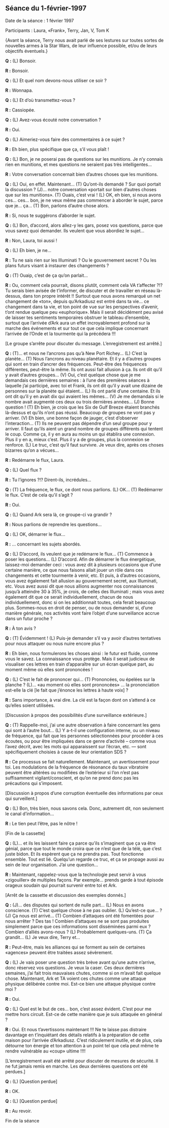 ## Séance du 1-février-1997
Date de la séance : 1 février 1997

Participants : Laura, «Frank», Terry, Jan, V, Tom K

{Avant la séance, Terry nous avait parlé de ses lestures sur toutes sortes de nouvelles armes à la Star Wars, de leur influence possible, et/ou de leurs objectifs éventuels.}

**Q :** (L) Bonsoir.

**R :** Bonsoir.

**Q :** (L) Et quel nom devons-nous utiliser ce soir ?

**R :** Wonnapa.

**Q :** (L) Et d’où transmettez-vous ?

**R :** Cassiopée.

**Q :** (L) Avez-vous écouté notre conversation ?

**R :** Oui.

**Q :** (L) Aimeriez-vous faire des commentaires à ce sujet ?

**R :** Eh bien, plus spécifique que ça, s’il vous plaît !

**Q :** (L) Bon, je ne poserai pas de questions sur les munitions. Je n’y connais rien en munitions, et mes questions ne seraient pas très intelligentes…

**R :** Votre conversation concernait bien d’autres choses que les munitions.

**Q :** (L) Oui, en effet. Maintenant… (T) Qu’ont-ils demandé ? Sur quoi portait la discussion ? (J)… notre conversation «portait sur bien d’autres choses que sur les munitions». (T) Ouais, c’est vrai ! (L) OK, eh bien, si nous avons ces… ces… bon, je ne veux même pas commencer à aborder le sujet, parce que je… ça… (T) Bon, parlons d’autre chose alors.

**R :** Si, nous te suggérons d’aborder le sujet.

**Q :** (L) Bon, d’accord, alors allez-y les gars, posez vos questions, parce que vous savez quoi demander. Ils veulent que vous abordiez le sujet…

**R :** Non, Laura, toi aussi !

**Q :** (L) Eh bien, je ne…

**R :** Tu ne sais rien sur les Illuminati ? Ou le gouvernement secret ? Ou les plans futurs visant à instaurer des changements ?

**Q :** (T) Ouaip, c’est de ça qu’on parlait…

**R :** Ou, comment cela pourrait, disons plutôt, comment cela VA t’affecter ?!? Tu serais bien avisée de t’informer, de discuter et de travailler en réseau là-dessus, dans ton propre intérêt !! Surtout que nous avons remarqué un net changement de «ton», depuis qu’Arkadiusz est entré dans ta vie… ce changement dans ta vie, et ton point de vue sur les perspectives d’avenir, t’ont rendue quelque peu «euphorique». Mais il serait décidément peu avisé de laisser tes sentiments temporaires obstruer le tableau d’ensemble, surtout que l’arrivée d’Ark aura un effet incroyablement profond sur la marche des événements et sur tout ce que cela implique concernant l’arrivée de l’Onde et la tourmente qui la précédera !!!

[Le groupe s’arrête pour discuter du message. L’enregistrement est arrêté.]

**Q :** (T)… et nous ne l’ancrons pas qu’à New Port Richey… (L) C’est la planète… (T) Nous l’ancrons au niveau planétaire. Et il y a d’autres groupes qui sont en train d’ancrer des fréquences. Peut-être des fréquences différentes, peut-être la même. Ils ont aussi fait allusion à ça. Ils ont dit qu’il y avait d’autres groupes… (V) Oui, c’est quelque chose que je me demandais ces dernières semaines : à l’une des premières séances à laquelle j’ai participé, avec toi et Frank, ils ont dit qu’il y avait une dizaine de personnes sur la planète qui étaient… (L) Ils ont parlé d’une centaine. Et ils ont dit qu’il y en avait dix qui avaient les mêmes… (V) Je me demandais si le nombre avait augmenté ces deux ou trois dernières années… (J) Bonne question ! (T) Eh bien, je crois que les Six de Gulf Breeze étaient branchés là-dessus et qu’ils n’ont pas réussi. Beaucoup de groupes ne vont pas y arriver. (V) Eh bien, une bonne façon de jauger, c’est d’observer l’interaction… (T) Ils ne peuvent pas dépendre d’un seul groupe pour y arriver. Il faut qu’ils aient un grand nombre de groupes différents qui tentent le coup. Comme ça, il y en aura au moins un qui établira une connexion. Plus il y en a, mieux c’est. Plus il y a de groupes, plus la connexion se renforce. (L) Le truc, c’est qu’il faut survivre. Je veux dire, après ces choses bizarres qu’on a vécues…

**R :** Redémarre le flux, Laura.

**Q :** (L) Quel flux ?

**R :** Tu l’ignores ?!? Dirent-ils, incrédules…

**Q :** (T) La fréquence, le flux, ce dont nous parlions. (L) OK… (T) Redémarrer le flux. C’est de cela qu’il s’agit ?

**R :** Oui.

**Q :** (L) Quand Ark sera là, ce groupe-ci va grandir ?

**R :** Nous parlions de reprendre les questions…

**Q :** (L) OK, démarrer le flux…

**R :** … concernant les sujets abordés.

**Q :** (L) D’accord, ils veulent que je redémarre le flux… (T) Commence à poser les questions… (L) D’accord. Afin de démarrer le flux énergétique, laissez-moi demander ceci : vous avez dit à plusieurs occasions que d’une certaine manière, ce que nous faisons allait jouer un rôle dans ces changements et cette tourmente à venir, etc. Et puis, à d’autres occasions, vous avez également fait allusion au gouvernement secret, aux Illuminati, etc. Vous avez aussi dit que nous allions augmenter nos connaissances jusqu’à atteindre 30 à 35%, je crois, de celles des Illuminati ; mais vous avez également dit que ce serait individuellement, chacun de nous individuellement, donc si on les additionnait toutes, cela ferait beaucoup plus. Sommes-nous en droit de penser, ou de nous demander si, d’une manière générale, nos activités vont faire l’objet d’une surveillance accrue dans un futur proche ?

**R :** À ton avis ?

**Q :** (T) Évidemment ! (L) Puis-je demander s’il va y avoir d’autres tentatives pour nous attaquer ou nous nuire encore plus ?

**R :** Eh bien, nous formulerons les choses ainsi : le futur est fluide, comme vous le savez. La connaissance vous protège. Mais il serait judicieux de visualiser ces lettres en train d’apparaître sur un écran quelque part, au moment même où elles sont prononcées !

**Q :** (L) C’est le fait de prononcer qui… (T) Prononcées, ou épelées sur la planche ? (L)… «au moment où elles sont prononcées» … la prononciation est-elle la clé [le fait que j’énonce les lettres à haute voix] ?

**R :** Sans importance, à vrai dire. La clé est la façon dont on s’attend à ce qu’elles soient utilisées.

[Discussion à propos des possibilités d’une surveillance extérieure.]

**Q :** (T) Rappelle-moi, j’ai une autre observation à faire concernant les gens qui sont à l’autre bout… (L) Y a-t-il une configuration interne, ou un niveau de fréquence, qui fait que les personnes sélectionnées pour procéder à ces écoutes, ou pour être impliquées dans ce genre d’activité – comme vous l’avez décrit, avec les mots qui apparaissent sur l’écran, etc. — sont spécifiquement choisies à cause de leur orientation SDS ?

**R :** Ce processus se fait naturellement. Maintenant, un avertissement pour toi. Les modulations de la fréquence de résonance du taux vibratoire peuvent être altérées ou modifiées de l’extérieur si l’on n’est pas suffisamment vigilant/conscient, et qu’on ne prend donc pas les précautions qui s’imposent.

[Discussion à propos d’une corruption éventuelle des informations par ceux qui surveillent.]

**Q :** (L) Bon, très bien, nous savons cela. Donc, autrement dit, non seulement le canal d’information…

**R :** Le tien peut l’être, pas le nôtre !

[Fin de la cassette]

**Q :** (L)… et ils les laissent faire ça parce qu’ils s’imaginent que ça va être génial, parce que tout le monde croira que ce n’est que de la télé, que c’est juste bidon. Et ils espèrent que ça ne prendra pas. Tout fonctionne ensemble. Tout est lié. Quelqu’un regarde ce truc, et ça se propage aussi au sein de leur organisation. J’ai une question…

**R :** Maintenant, rappelez-vous que la technologie peut servir à vous «zigouiller» de multiples façons. Par exemple… prends garde à tout épisode orageux soudain qui pourrait survenir entre toi et Ark.

[Arrêt de la cassette et discussion des exemples donnés.]

**Q :** (J)… des disputes qui sortent de nulle part… (L) Nous en avons conscience. (T) C’est quelque chose à ne pas oublier. (L) Qu’est-ce que… ? (J) Ça nous est arrivé… (T) Combien d’attaques ont été fomentées pour nous arrêter ? Des tas ! Combien d’attaques ne se sont pas produites simplement parce que ces informations sont disséminées parmi eux ? Combien d’alliés avons-nous ? (L) Probablement quelques-uns. (T) Ça grandit… (L) Je veux dire, Terry et…

**R :** Peut-être, mais les alliances qui se forment au sein de certaines «agences» peuvent être traitées assez sévèrement.

**Q :** (L) Je vais poser une question très brève avant qu’une autre n’arrive, donc réservez vos questions. Je veux la caser. Ces deux dernières semaines, j’ai fait trois mauvaises chutes, comme si on m’avait fait quelque chose. Maintenant, Ark et TA voient ces chutes comme une attaque physique délibérée contre moi. Est-ce bien une attaque physique contre moi ?

**R :** Oui.

**Q :** (L) Quel est le but de ces… bon, c’est assez évident. C’est pour me mettre hors circuit. Est-ce de cette manière que je suis attaquée en général ?

**R :** Oui. Et nous t’avertissons maintenant !!! Ne te laisse pas distraire davantage en t’inquiétant des détails relatifs à la préparation de cette maison pour l’arrivée d’Arkadiusz. C’est ridiculement inutile, et de plus, cela détourne ton énergie et ton attention à un point tel que cela peut même te rendre vulnérable au «coup» ultime !!!!

[L’enregistrement avait été arrêté pour discuter de mesures de sécurité. Il ne fut jamais remis en marche. Les deux dernières questions ont été perdues.]

**Q :** (L) [Question perdue]

**R :** OK.

**Q :** (L) [Question perdue]

**R :** Au revoir.

Fin de la séance